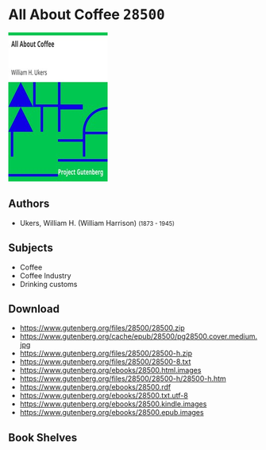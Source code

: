 # All About Coffee <kbd>28500</kbd>

![](./cover.medium.jpg "")

## Authors


 - Ukers, William H. (William Harrison) <small>(1873 - 1945)</small>

## Subjects


 - Coffee
 - Coffee Industry
 - Drinking customs

## Download


 - https://www.gutenberg.org/files/28500/28500.zip
 - https://www.gutenberg.org/cache/epub/28500/pg28500.cover.medium.jpg
 - https://www.gutenberg.org/files/28500/28500-h.zip
 - https://www.gutenberg.org/files/28500/28500-8.txt
 - https://www.gutenberg.org/ebooks/28500.html.images
 - https://www.gutenberg.org/files/28500/28500-h/28500-h.htm
 - https://www.gutenberg.org/ebooks/28500.rdf
 - https://www.gutenberg.org/ebooks/28500.txt.utf-8
 - https://www.gutenberg.org/ebooks/28500.kindle.images
 - https://www.gutenberg.org/ebooks/28500.epub.images

## Book Shelves


